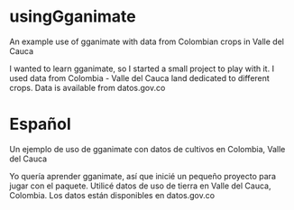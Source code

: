 # usingGganimate
An example use of gganimate with data from Colombian crops in Valle del Cauca

I wanted to learn gganimate, so I started a small project to play with it. I used data from Colombia - Valle del Cauca land dedicated to different crops. Data is available from datos.gov.co

# Español
Un ejemplo de uso de gganimate con datos de cultivos en Colombia, Valle del Cauca

Yo quería aprender gganimate, así que inicié un pequeño proyecto para jugar con el paquete. Utilicé datos de uso de tierra en Valle del Cauca, Colombia. Los datos están disponibles en datos.gov.co
